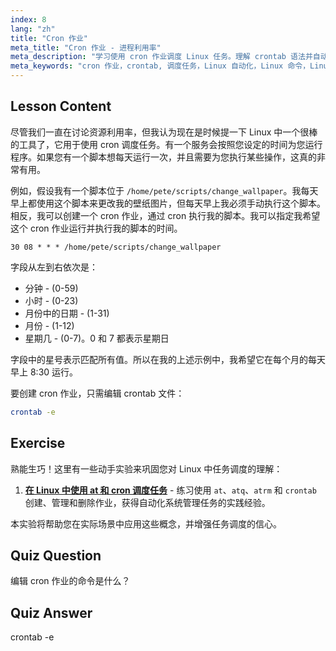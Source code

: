 ```yaml
---
index: 8
lang: "zh"
title: "Cron 作业"
meta_title: "Cron 作业 - 进程利用率"
meta_description: "学习使用 cron 作业调度 Linux 任务。理解 crontab 语法并自动化脚本以进行日常操作。通过这份适合初学者的指南开始学习！"
meta_keywords: "cron 作业，crontab, 调度任务，Linux 自动化，Linux 命令，Linux 初学者，Linux 教程，crontab -e"
---
```


## Lesson Content

尽管我们一直在讨论资源利用率，但我认为现在是时候提一下 Linux 中一个很棒的工具了，它用于使用 cron 调度任务。有一个服务会按照您设定的时间为您运行程序。如果您有一个脚本想每天运行一次，并且需要为您执行某些操作，这真的非常有用。

例如，假设我有一个脚本位于 `/home/pete/scripts/change_wallpaper`。我每天早上都使用这个脚本来更改我的壁纸图片，但每天早上我必须手动执行这个脚本。相反，我可以创建一个 cron 作业，通过 cron 执行我的脚本。我可以指定我希望这个 cron 作业运行并执行我的脚本的时间。

```plaintext
30 08 * * * /home/pete/scripts/change_wallpaper
```

字段从左到右依次是：

- 分钟 - (0-59)
- 小时 - (0-23)
- 月份中的日期 - (1-31)
- 月份 - (1-12)
- 星期几 - (0-7)。0 和 7 都表示星期日

字段中的星号表示匹配所有值。所以在我的上述示例中，我希望它在每个月的每天早上 8:30 运行。

要创建 cron 作业，只需编辑 crontab 文件：

```bash
crontab -e
```

## Exercise

熟能生巧！这里有一些动手实验来巩固您对 Linux 中任务调度的理解：

1. **[在 Linux 中使用 at 和 cron 调度任务](https://labex.io/zh/labs/comptia-schedule-tasks-with-at-and-cron-in-linux-590870)** - 练习使用 `at`、`atq`、`atrm` 和 `crontab` 创建、管理和删除作业，获得自动化系统管理任务的实践经验。

本实验将帮助您在实际场景中应用这些概念，并增强任务调度的信心。

## Quiz Question

编辑 cron 作业的命令是什么？

## Quiz Answer

crontab -e
